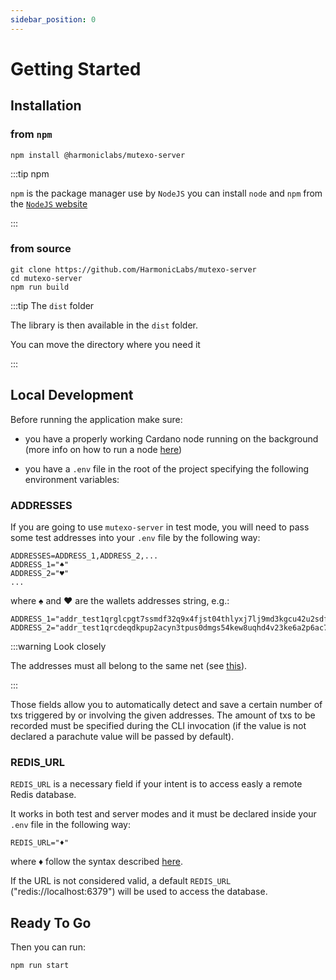 ```yaml
---
sidebar_position: 0
---
```


# Getting Started

## Installation

### from `npm`
```
npm install @harmoniclabs/mutexo-server
```

:::tip npm

`npm` is the package manager use by `NodeJS` you can install `node` and `npm` from the [`NodeJS` website](https://nodejs.org/en/)

:::

### from source

```
git clone https://github.com/HarmonicLabs/mutexo-server
cd mutexo-server
npm run build
```

:::tip The `dist` folder

The library is then available in the `dist` folder.

You can move the directory where you need it

:::

## Local Development

Before running the application make sure:

* you have a properly working Cardano node running on the background (more info on how to run a node [here](https://developers.cardano.org/docs/get-started/cardano-node/running-cardano/))

* you have a `.env` file in the root of the project specifying the following environment variables:

### ADDRESSES

If you are going to use `mutexo-server` in test mode, you will need to pass some test addresses into your `.env` file by the following way:

```
ADDRESSES=ADDRESS_1,ADDRESS_2,...
ADDRESS_1="♠"
ADDRESS_2="♥"
...
```

where ♠ and ♥ are the wallets addresses string, e.g.:

```
ADDRESS_1="addr_test1qrglcpgt7ssmdf32q9x4fjst04thlyxj7lj9md3kgcu42u2sdfsuhtax90u3pyxdc73wshpfw24jj2p4m8g30es3ej8ql9d3gg"
ADDRESS_2="addr_test1qrcdeqdkpup2acyn3tpus0dmgs54kew8uqhd4v23ke6a2p6ac7yptelhy9alxgma2l9xfcxme2pl0ruun7jvslfs7pqqufnp59"
```

:::warning Look closely

The addresses must all belong to the same net (see [this](https://cips.cardano.org/cip/CIP-19)).

:::

Those fields allow you to automatically detect and save a certain number of txs triggered by or involving the given addresses. The amount of txs to be recorded must be specified during the CLI invocation (if the value is not declared a parachute value will be passed by default).

### REDIS_URL

`REDIS_URL` is a necessary field if your intent is to access easly a remote Redis database.

It works in both test and server modes and it must be declared inside your `.env` file in the following way:

```
REDIS_URL="♦"
```

where ♦ follow the syntax described [here](https://github.com/redis/node-redis/blob/master/docs/client-configuration.md).

If the URL is not considered valid, a default `REDIS_URL` ("redis://localhost:6379") will be used to access the database.

## Ready To Go

Then you can run:

```
npm run start
```